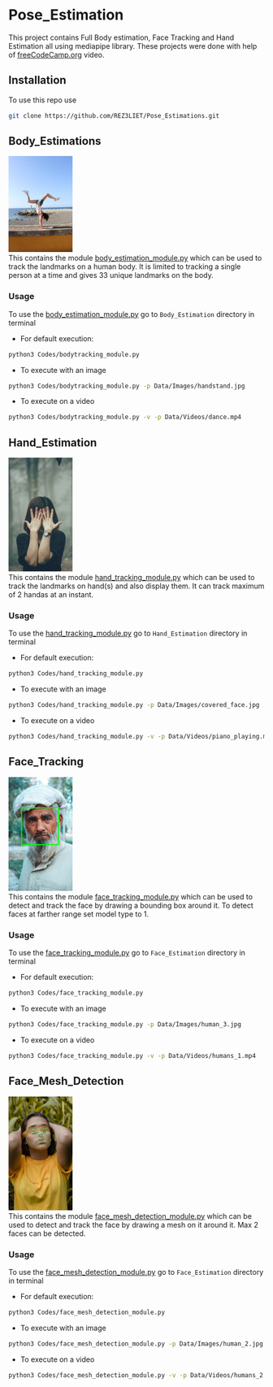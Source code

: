 # Pose_Estimation
This project contains Full Body estimation, Face Tracking and Hand Estimation all using mediapipe library. These projects were done with help of [freeCodeCamp.org](https://www.youtube.com/watch?v=01sAkU_NvOY) video.

## Installation
To use this repo use
```bash
git clone https://github.com/REZ3LIET/Pose_Estimations.git
```

## Body_Estimations
<img src="./Results/body_tracking_result.jpg"  width=25% height=25%> <br>
This contains the module [body_estimation_module.py](./Body_Estimation/Codes/body_tracking_module.py) which can be used to track the landmarks on a human body. It is limited to tracking a single person at a time and gives 33 unique landmarks on the body.

### Usage
To use the [body_estimation_module.py](./Body_Estimation/Codes/body_tracking_module.py) go to `Body_Estimation` directory in terminal
- For default execution:  
```bash
python3 Codes/bodytracking_module.py
```
- To execute with an image  
```bash
python3 Codes/bodytracking_module.py -p Data/Images/handstand.jpg
```
- To execute on a video  
```bash
python3 Codes/bodytracking_module.py -v -p Data/Videos/dance.mp4
```

## Hand_Estimation
<img src="./Results/hand_track_result.jpg"  width=25% height=25%> <br>
This contains the module [hand_tracking_module.py](./Hand_Estimation/Codes/hand_tracking_module.py) which can be used to track the landmarks on hand(s) and also display them. It can track maximum of 2 handas at an instant.

### Usage
To use the [hand_tracking_module.py](./Hand_Estimation/Codes/hand_tracking_module.py) go to `Hand_Estimation` directory in terminal
- For default execution:  
```bash
python3 Codes/hand_tracking_module.py
```
- To execute with an image  
```bash
python3 Codes/hand_tracking_module.py -p Data/Images/covered_face.jpg
```
- To execute on a video  
```bash
python3 Codes/hand_tracking_module.py -v -p Data/Videos/piano_playing.mp4
```

## Face_Tracking
<img src="./Results/face_track_result.jpg"  width=25% height=25%> <br>
This contains the module [face_tracking_module.py](./Face_Estimation/Codes/face_tracking_module.py) which can be used to detect and track the face by drawing a bounding box around it. To detect faces at farther range set model type to 1.

### Usage
To use the [face_tracking_module.py](./Face_Estimation/Codes/face_tracking_module.py) go to `Face_Estimation` directory in terminal
- For default execution:  
```bash
python3 Codes/face_tracking_module.py
```
- To execute with an image  
```bash
python3 Codes/face_tracking_module.py -p Data/Images/human_3.jpg
```
- To execute on a video  
```bash
python3 Codes/face_tracking_module.py -v -p Data/Videos/humans_1.mp4
```

## Face_Mesh_Detection
<img src="./Results/face_mesh_result.jpg"  width=25% height=25%> <br>
This contains the module [face_mesh_detection_module.py](./Face_Estimation/Codes/face_mesh_detection_module.py) which can be used to detect and track the face by drawing a mesh on it around it. Max 2 faces can be detected.

### Usage
To use the [face_mesh_detection_module.py](./Face_Estimation/Codes/face_mesh_detection_module.py) go to `Face_Estimation` directory in terminal
- For default execution:  
```bash
python3 Codes/face_mesh_detection_module.py
```
- To execute with an image  
```bash
python3 Codes/face_mesh_detection_module.py -p Data/Images/human_2.jpg
```
- To execute on a video  
```bash
python3 Codes/face_mesh_detection_module.py -v -p Data/Videos/humans_2.mp4
```
